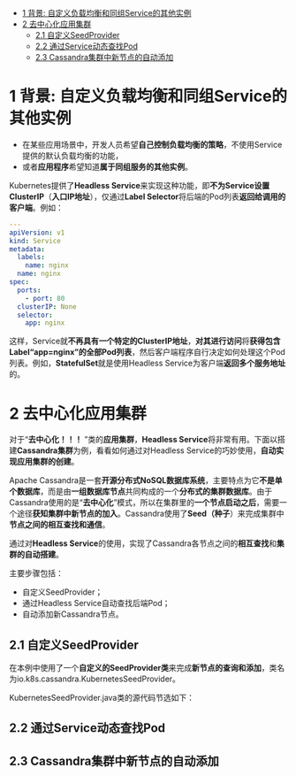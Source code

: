 
<!-- @import "[TOC]" {cmd="toc" depthFrom=1 depthTo=6 orderedList=false} -->

<!-- code_chunk_output -->

- [1 背景: 自定义负载均衡和同组Service的其他实例](#1-背景-自定义负载均衡和同组service的其他实例)
- [2 去中心化应用集群](#2-去中心化应用集群)
  - [2.1 自定义SeedProvider](#21-自定义seedprovider)
  - [2.2 通过Service动态查找Pod](#22-通过service动态查找pod)
  - [2.3 Cassandra集群中新节点的自动添加](#23-cassandra集群中新节点的自动添加)

<!-- /code_chunk_output -->

# 1 背景: 自定义负载均衡和同组Service的其他实例

- 在某些应用场景中，开发人员希望**自己控制负载均衡的策略**，不使用Service提供的默认负载均衡的功能，
- 或者**应用程序**希望知道**属于同组服务的其他实例**。

Kubernetes提供了**Headless Service**来实现这种功能，即**不为Service设置ClusterIP**（**入口IP地址**），仅通过**Label Selector**将后端的Pod列表**返回给调用的客户端**。例如：

```yaml
---
apiVersion: v1
kind: Service
metadata:
  labels:
    name: nginx
  name: nginx
spec:
  ports:
    - port: 80
  clusterIP: None
  selector:
    app: nginx
```

这样，Service就**不再具有一个特定的ClusterIP地址**，**对其进行访问**将**获得包含Label“app=nginx”的全部Pod列表**，然后客户端程序自行决定如何处理这个Pod列表。例如，**StatefulSet**就是使用Headless Service为客户端**返回多个服务地址**的。

# 2 去中心化应用集群

对于“**去中心化！！！** ”类的**应用集群**，**Headless Service**将非常有用。下面以搭建**Cassandra集群**为例，看看如何通过对Headless Service的巧妙使用，**自动实现应用集群的创建**。

Apache Cassandra是一套**开源分布式NoSQL数据库系统**，主要特点为它**不是单个数据库**，而是由**一组数据库节点**共同构成的一个**分布式的集群数据库**。由于Cassandra使用的是“**去中心化**”模式，所以在集群里的**一个节点启动之后**，需要一个途径**获知集群中新节点的加入**。Cassandra使用了**Seed（种子**）来完成集群中**节点之间的相互查找和通信**。

通过对**Headless Service**的使用，实现了Cassandra各节点之间的**相互查找**和**集群的自动搭建**。

主要步骤包括：

- 自定义SeedProvider；
- 通过Headless Service自动查找后端Pod；
- 自动添加新Cassandra节点。

## 2.1 自定义SeedProvider

在本例中使用了一个**自定义的SeedProvider类**来完成**新节点的查询和添加**，类名为io.k8s.cassandra.KubernetesSeedProvider。

KubernetesSeedProvider.java类的源代码节选如下：

## 2.2 通过Service动态查找Pod

## 2.3 Cassandra集群中新节点的自动添加

